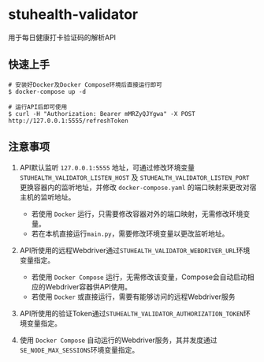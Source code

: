 # stuhealth-validator

用于每日健康打卡验证码的解析API

## 快速上手

```
# 安装好Docker及Docker Compose环境后直接运行即可
$ docker-compose up -d

# 运行API后即可使用
$ curl -H "Authorization: Bearer mMRZyQJYgwa" -X POST http://127.0.0.1:5555/refreshToken
```

## 注意事项

1. API默认监听 ```127.0.0.1:5555``` 地址，可通过修改环境变量 ```STUHEALTH_VALIDATOR_LISTEN_HOST``` 及 ```STUHEALTH_VALIDATOR_LISTEN_PORT``` 更换容器内的监听地址，并修改 ```docker-compose.yaml``` 的端口映射来更改对宿主机的监听地址。
    * 若使用 ```Docker``` 运行，只需要修改容器对外的端口映射，无需修改环境变量。
    * 若在本机直接运行```main.py```，需要修改环境变量以更改监听地址。

2. API所使用的远程Webdriver通过```STUHEALTH_VALIDATOR_WEBDRIVER_URL```环境变量指定。
    * 若使用 ```Docker Compose``` 运行，无需修改该变量，Compose会自动启动相应的Webdriver容器供API使用。
    * 若使用 ```Docker``` 或直接运行，需要有能够访问的远程Webdriver服务

3. API所使用的验证Token通过```STUHEALTH_VALIDATOR_AUTHORIZATION_TOKEN```环境变量指定。

4. 使用 ```Docker Compose``` 自动运行的Webdriver服务，其并发度通过```SE_NODE_MAX_SESSIONS```环境变量指定。

